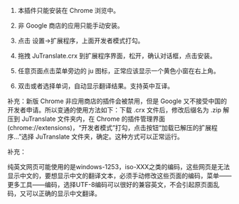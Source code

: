 1. 本插件只能安装在 Chrome 浏览中。

2. 非 Google 商店的应用只能手动安装。

3. 点击 设置->扩展程序，上面开发者模式打勾。

4. 拖拽 JuTranslate.crx 到扩展程序界面，松开，确认对话框，点击安装。

5. 任意页面点击菜单旁边的 ju 图标，正常应该显示一个黄色小窗在右上角。

6. 双击或者选择单词，自动显示翻译结果。支持英中互译。

补充：新版 Chrome 非应用商店的插件会被禁用，但是 Google 又不接受中国的开发者申请。所以变通的使用方法如下：下载 .crx 文件后，修改后缀名为 .zip 解压到 JuTranslate 文件夹内，在 Chrome 的插件管理界面(chrome://extensions)，“开发者模式”打勾，点击按钮“加载已解压的扩展程序...”选择 JuTranslate 文件夹，确定。这种方式可以正常运行。

补充：

纯英文网页可能使用的是windows-1253，iso-XXX之类的编码，这些网页是无法显示中文的，要想显示中文的翻译文本，必须手动修改这些页面的编码，菜单——更多工具——编码，选择UTF-8编码可以很好的兼容英文，不会引起原页面乱码，又可以正确的显示中文翻译。
